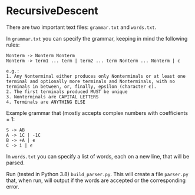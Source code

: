 # RecursiveDescent
There are two important text files: `grammar.txt` and `words.txt`.

In `grammar.txt` you can specify the grammar, keeping in mind the following rules:
```
Nonterm -> Nonterm Nonterm
Nonterm -> term1 ... term | term2 ... term Nonterm ... Nonterm | ϵ

e.g.:
1. Any Nonterminal either produces only Nonterminals or at least one terminal and optionally more terminals and Nonterminals, with no terminals in between, or, finally, epsilon (character ϵ).
2. The first terminals produced MUST be unique
3. Nonterminals are CAPITAL LETTERS
4. Terminals are ANYTHING ELSE
```

Example grammar that (mostly accepts complex numbers with coefficients = 1:
```
S -> AB
A -> 1C | -1C
B -> +A | ϵ
C -> i | ϵ
```

In `words.txt` you can specify a list of words, each on a new line, that will be parsed.

Run (tested in Python 3.8) `build_parser.py`. This will create a file `parser.py` that, when run, will output if the words are accepted or the corresponding error.

